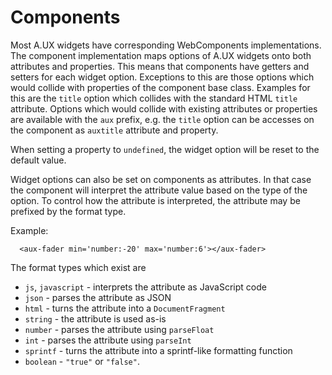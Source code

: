 # Components

Most A.UX widgets have corresponding WebComponents implementations.
The component implementation maps options of A.UX widgets onto both
attributes and properties. This means that components have getters and
setters for each widget option. Exceptions to this are those options
which would collide with properties of the component base class.
Examples for this are the `title` option which collides with the standard
HTML `title` attribute. Options which would collide with existing attributes or
properties are available with the `aux` prefix, e.g. the `title` option can be
accesses on the component as `auxtitle` attribute and property.

When setting a property to `undefined`, the widget option will be reset
to the default value.

Widget options can also be set on components as attributes. In that case
the component will interpret the attribute value based on the type of
the option. To control how the attribute is interpreted, the
attribute may be prefixed by the format type.

Example:
    
      <aux-fader min='number:-20' max='number:6'></aux-fader>

The format types which exist are

* `js`, `javascript` - interprets the attribute as JavaScript code
* `json` - parses the attribute as JSON
* `html` - turns the attribute into a `DocumentFragment`
* `string` - the attribute is used as-is
* `number` - parses the attribute using `parseFloat`
* `int` - parses the attribute using `parseInt`
* `sprintf` - turns the attribute into a sprintf-like formatting
  function
* `boolean` - `"true"` or `"false"`.
